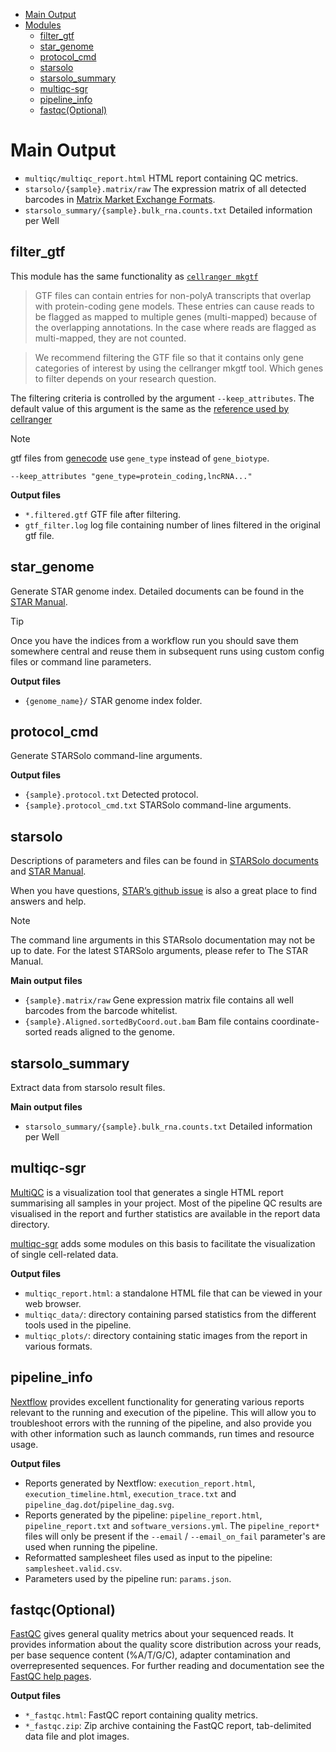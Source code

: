 - [Main Output](#main-output)
- [Modules](#modules)
  - [filter\_gtf](#filter_gtf)
  - [star\_genome](#star_genome)
  - [protocol\_cmd](#protocol_cmd)
  - [starsolo](#starsolo)
  - [starsolo\_summary](#starsolo_summary)
  - [multiqc-sgr](#multiqc-sgr)
  - [pipeline\_info](#pipeline_info)
  - [fastqc(Optional)](#fastqc(Optional))

# Main Output

- `multiqc/multiqc_report.html` HTML report containing QC metrics.
- `starsolo/{sample}.matrix/raw` The expression matrix of all detected barcodes in [Matrix Market Exchange Formats](https://math.nist.gov/MatrixMarket/formats.html). 
- `starsolo_summary/{sample}.bulk_rna.counts.txt` Detailed information per Well


## filter_gtf

This module has the same functionality as [`cellranger mkgtf`](https://kb.10xgenomics.com/hc/en-us/articles/360002541171-What-criteria-should-I-use-with-the-mkgtf-tool-when-making-a-custom-reference-for-Cell-Ranger)

> GTF files can contain entries for non-polyA transcripts that overlap with protein-coding gene models. These entries can cause reads to be flagged as mapped to multiple genes (multi-mapped) because of the overlapping annotations. In the case where reads are flagged as multi-mapped, they are not counted.

> We recommend filtering the GTF file so that it contains only gene categories of interest by using the cellranger mkgtf tool. Which genes to filter depends on your research question.

The filtering criteria is controlled by the argument `--keep_attributes`. The default value of this argument is the same as the [reference used by cellranger](https://support.10xgenomics.com/single-cell-gene-expression/software/release-notes/build#grch38_3.0.0)

> [!NOTE]
> gtf files from [genecode](https://www.gencodegenes.org/) use `gene_type` instead of `gene_biotype`.
>
> ```
> --keep_attributes "gene_type=protein_coding,lncRNA..."
> ```

**Output files**

- `*.filtered.gtf` GTF file after filtering.
- `gtf_filter.log` log file containing number of lines filtered in the original gtf file.


## star_genome

Generate STAR genome index. Detailed documents can be found in the [STAR Manual](https://github.com/alexdobin/STAR/blob/master/doc/STARmanual.pdf).

> [!TIP]
> Once you have the indices from a workflow run you should save them somewhere central and reuse them in subsequent runs using custom config files or command line parameters.

**Output files**

- `{genome_name}/` STAR genome index folder.


## protocol_cmd

Generate STARSolo command-line arguments.

**Output files**

- `{sample}.protocol.txt` Detected protocol.
- `{sample}.protocol_cmd.txt` STARSolo command-line arguments.


## starsolo

Descriptions of parameters and files can be found in [STARSolo documents](https://github.com/alexdobin/STAR/blob/master/docs/STARsolo.md) and [STAR Manual](https://github.com/alexdobin/STAR/blob/master/doc/STARmanual.pdf).

When you have questions, [STAR’s github issue](https://github.com/alexdobin/STAR/issues) is also a great place to find answers and help.

> [!NOTE]
> The command line arguments in this STARsolo documentation may not be up to date. For the latest STARSolo arguments, please refer to The STAR Manual.

**Main output files**

- `{sample}.matrix/raw` Gene expression matrix file contains all well barcodes from the barcode whitelist.
- `{sample}.Aligned.sortedByCoord.out.bam` Bam file contains coordinate-sorted reads aligned to the genome.


## starsolo_summary

Extract data from starsolo result files.

**Main output files**

- `starsolo_summary/{sample}.bulk_rna.counts.txt` Detailed information per Well


## multiqc-sgr

[MultiQC](http://multiqc.info) is a visualization tool that generates a single HTML report summarising all samples in your project. Most of the pipeline QC results are visualised in the report and further statistics are available in the report data directory.

[multiqc-sgr](https://pypi.org/project/multiqc-sgr/) adds some modules on this basis to facilitate the visualization of single cell-related data.

**Output files**

- `multiqc_report.html`: a standalone HTML file that can be viewed in your web browser.
- `multiqc_data/`: directory containing parsed statistics from the different tools used in the pipeline.
- `multiqc_plots/`: directory containing static images from the report in various formats.


## pipeline_info

[Nextflow](https://www.nextflow.io/docs/latest/tracing.html) provides excellent functionality for generating various reports relevant to the running and execution of the pipeline. This will allow you to troubleshoot errors with the running of the pipeline, and also provide you with other information such as launch commands, run times and resource usage.

**Output files**

- Reports generated by Nextflow: `execution_report.html`, `execution_timeline.html`, `execution_trace.txt` and `pipeline_dag.dot`/`pipeline_dag.svg`.
- Reports generated by the pipeline: `pipeline_report.html`, `pipeline_report.txt` and `software_versions.yml`. The `pipeline_report*` files will only be present if the `--email` / `--email_on_fail` parameter's are used when running the pipeline.
- Reformatted samplesheet files used as input to the pipeline: `samplesheet.valid.csv`.
- Parameters used by the pipeline run: `params.json`.


## fastqc(Optional)

[FastQC](http://www.bioinformatics.babraham.ac.uk/projects/fastqc/) gives general quality metrics about your sequenced reads. It provides information about the quality score distribution across your reads, per base sequence content (%A/T/G/C), adapter contamination and overrepresented sequences. For further reading and documentation see the [FastQC help pages](http://www.bioinformatics.babraham.ac.uk/projects/fastqc/Help/).

**Output files**

- `*_fastqc.html`: FastQC report containing quality metrics.
- `*_fastqc.zip`: Zip archive containing the FastQC report, tab-delimited data file and plot images.